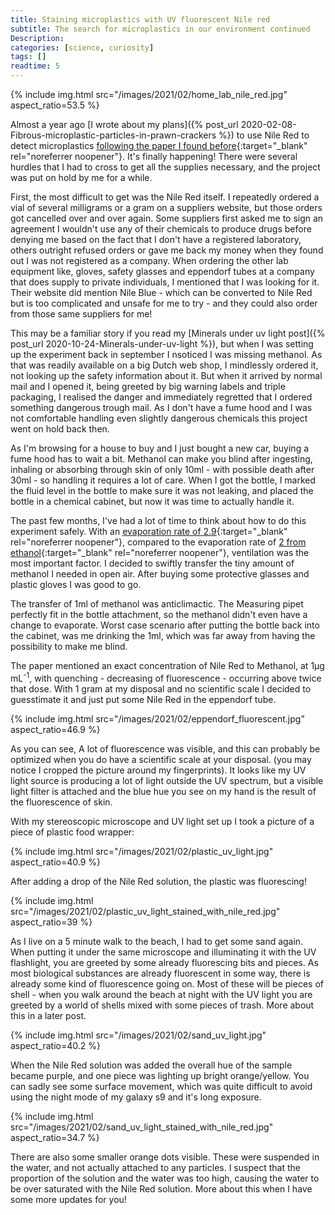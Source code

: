 ```yaml
---
title: Staining microplastics with UV fluorescent Nile red
subtitle: The search for microplastics in our environment continued
Description:
categories: [science, curiosity]
tags: []
readtime: 5
---
```


{% include img.html src="/images/2021/02/home_lab_nile_red.jpg" aspect_ratio=53.5 %}

Almost a year ago [I wrote about my plans]({% post_url 2020-02-08-Fibrous-microplastic-particles-in-prawn-crackers %}) to use Nile Red to detect microplastics [following the paper I found before](https://pearl.plymouth.ac.uk/bitstream/handle/10026.1/10621/Lost%2C%20but%20found%20with%20Nile%20red.pdf){:target="_blank" rel="noreferrer noopener"}. It's finally happening! There were several hurdles that I had to cross to get all the supplies necessary, and the project was put on hold by me for a while.

First, the most difficult to get was the Nile Red itself. I repeatedly ordered a vial of several milligrams or a gram on a suppliers website, but those orders got cancelled over and over again. Some suppliers first asked me to sign an agreement I wouldn't use any of their chemicals to produce drugs before denying me based on the fact that I don't have a registered laboratory, others outright refused orders or gave me back my money when they found out I was not registered as a company. When ordering the other lab equipment like, gloves, safety glasses and eppendorf tubes at a company that does supply to private individuals, I mentioned that I was looking for it. Their website did mention Nile Blue - which can be converted to Nile Red but is too complicated and unsafe for me to try - and they could also order from those same suppliers for me!

This may be a familiar story if you read my [Minerals under uv light post]({% post_url 2020-10-24-Minerals-under-uv-light %}), but when I was setting up the experiment back in september I nsoticed I was missing methanol. As that was readily available on a big Dutch web shop, I mindlessly ordered it, not looking up the safety information about it. But when it arrived by normal mail and I opened it, being greeted by big warning labels and triple packaging, I realised the danger and immediately regretted that I ordered something dangerous trough mail. As I don't have a fume hood and I was not comfortable handling even slightly dangerous chemicals this project went on hold back then.

As I'm browsing for a house to buy and I just bought a new car, buying a fume hood has to wait a bit. Methanol can make you blind after ingesting, inhaling or absorbing through skin of only 10ml - with possible death after 30ml - so handling it requires a lot of care. When I got the bottle, I marked the fluid level in the bottle to make sure it was not leaking, and placed the bottle in a chemical cabinet, but now it was time to actually handle it.

The past few months, I've had a lot of time to think about how to do this experiment safely. With an [evaporation rate of 2.9](https://ww3.arb.ca.gov/db/solvents/solvent_pages/alcohols-html/methanol.htm){:target="_blank" rel="noreferrer noopener"}, compared to the evaporation rate of [2 from ethanol](https://ww3.arb.ca.gov/db/solvents/solvent_pages/alcohols-html/ethanol.htm){:target="_blank" rel="noreferrer noopener"}, ventilation was the most important factor. I decided to swiftly transfer the tiny amount of methanol I needed in open air. After buying some protective glasses and plastic gloves I was good to go.

The transfer of 1ml of methanol was anticlimactic. The Measuring pipet perfectly fit in the bottle attachment, so the methanol didn't even have a change to evaporate. Worst case scenario after putting the bottle back into the cabinet, was me drinking the 1ml, which was far away from having the possibility to make me blind.

The paper mentioned an exact concentration of Nile Red to Methanol, at 1µg mL<sup>-1</sup>, with quenching - decreasing of fluorescence - occurring above twice that dose. With 1 gram at my disposal and no scientific scale I decided to guesstimate it and just put some Nile Red in the eppendorf tube.

{% include img.html src="/images/2021/02/eppendorf_fluorescent.jpg" aspect_ratio=46.9 %}

As you can see, A lot of fluorescence was visible, and this can probably be optimized when you do have a scientific scale at your disposal. (you may notice I cropped the picture around my fingerprints). It looks like my UV light source is producing a lot of light outside the UV spectrum, but a visible light filter is attached and the blue hue you see on my hand is the result of the fluorescence of skin.

With my stereoscopic microscope and UV light set up I took a picture of a piece of plastic food wrapper:

{% include img.html src="/images/2021/02/plastic_uv_light.jpg" aspect_ratio=40.9 %}

After adding a drop of the Nile Red solution, the plastic was fluorescing!

{% include img.html src="/images/2021/02/plastic_uv_light_stained_with_nile_red.jpg" aspect_ratio=39 %}

As I live on a 5 minute walk to the beach, I had to get some sand again. When putting it under the same microscope and illuminating it with the UV flashlight, you are greeted by some already fluorescing bits and pieces. As most biological substances are already fluorescent in some way, there is already some kind of fluorescence going on. Most of these will be pieces of shell - when you walk around the beach at night with the UV light you are greeted by a world of shells mixed with some pieces of trash. More about this in a later post.

{% include img.html src="/images/2021/02/sand_uv_light.jpg" aspect_ratio=40.2 %}

When the Nile Red solution was added the overall hue of the sample became purple, and one piece was lighting up bright orange/yellow. You can sadly see some surface movement, which was quite difficult to avoid using the night mode of my galaxy s9 and it's long exposure. 

{% include img.html src="/images/2021/02/sand_uv_light_stained_with_nile_red.jpg" aspect_ratio=34.7 %}

There are also some smaller orange dots visible. These were suspended in the water, and not actually attached to any particles. I suspect that the proportion of the solution and the water was too high, causing the water to be over saturated with the Nile Red solution. More about this when I have some more updates for you!
